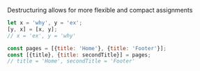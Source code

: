 Destructuring allows for more flexible and compact assignments
```js
let x = 'why', y = 'ex';
[y, x] = [x, y];
// x = 'ex', y = 'why'

const pages = [{title: 'Home'}, {title: 'Footer'}];
const [{title}, {title: secondTitle}] = pages;
// title = 'Home', secondTitle = 'Footer'
```
